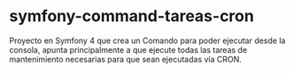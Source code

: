 # symfony-command-tareas-cron
Proyecto en Symfony 4 que crea un Comando para poder ejecutar desde la consola, apunta principalmente a que ejecute todas las tareas de mantenimiento necesarias para que sean ejecutadas vía CRON.

